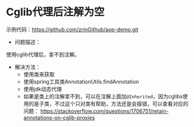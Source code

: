 # Cglib代理后注解为空

示例代码：https://github.com/zrinGithub/aop-demo.git

- 问题描述：

使用cglib代理后，拿不到注解。

- 解决方法：
  - 使用类来获取
  - 使用spring工具类AnnotationUtils.findAnnotation
  - 使用jdk动态代理
  - 如果是类上的注解拿不到，可以在注解上面加`@Inherited`，因为cglibs使用的是子类，不过这个只对类有帮助，方法还是会报错，可以查看对应的问题： https://stackoverflow.com/questions/1706751/retain-annotations-on-cglib-proxies 

